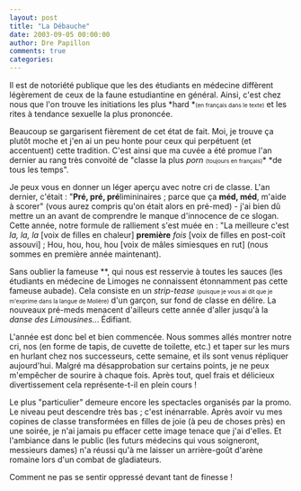 ```yaml
---
layout: post
title: "La Débauche"
date: 2003-09-05 00:00:00
author: Dre Papillon
comments: true
categories: 
---
```



Il est de notoriété publique que les  des étudiants en médecine diffèrent légèrement de ceux de la faune estudiantine en général.  Ainsi, c'est chez nous que l'on trouve les initiations les plus *hard *<FONT size=1>(en français dans le texte)</FONT> et les rites à tendance sexuelle la plus prononcée.

Beaucoup se gargarisent fièrement de cet état de fait.  Moi, je trouve ça plutôt moche et j'en ai un peu honte pour ceux qui perpétuent (et accentuent) cette tradition.  C'est ainsi que ma cuvée a été promue l'an dernier au rang très convoité de "classe la plus *porn* <FONT size=1>(toujours en français)</FONT>* *de tous les temps".

Je peux vous en donner un léger aperçu avec notre cri de classe.  L'an dernier, c'était : "<STRONG>Pré, pré, pré</STRONG>limininaires ; parce que ça <STRONG>méd, méd</STRONG>, m'aide à scorer" (vous aurez compris qu'on était alors en pré-med) - j'ai bien dû mettre un an avant de comprendre le manque d'innocence de ce slogan.  Cette année, notre formule de ralliement s'est muée en : "La meilleure c'est *la, la, la* [voix de filles en chaleur] <STRONG>première</STRONG> *fois* [voix de filles en post-coït assouvi] ; Hou, hou, hou, hou [voix de mâles simiesques en rut] (nous sommes en première année maintenant).

Sans oublier la fameuse **, qui nous est resservie à toutes les sauces (les étudiants en médecine de Limoges ne connaissent étonnamment pas cette fameuse aubade).  Cela consiste en un *strip-tease* <FONT size=1>(puisque je vous ai dit que je m'exprime dans la langue de Molière)</FONT> d'un garçon, sur fond de classe en délire.  La nouveaux pré-meds menacent d'ailleurs cette année d'aller jusqu'à la *danse des Limousines*...  Édifiant.

L'année est donc bel et bien commencée.  Nous sommes allés montrer notre cri, nos  (en forme de tapis, de cuvette de toilette, etc.) et taper sur les murs en hurlant chez nos successeurs, cette semaine, et ils sont venus répliquer aujourd'hui.  Malgré ma désapprobation sur certains points, je ne peux m'empêcher de sourire à chaque fois.  Après tout, quel frais et délicieux divertissement cela représente-t-il en plein cours !

Le plus "particulier" demeure encore les spectacles organisés par la promo.  Le niveau peut descendre très bas ; c'est inénarrable.  Après avoir vu mes copines de classe transformées en filles de joie (à peu de choses près) en une soirée, je n'ai jamais pu effacer cette image tenace que j'ai d'elles.  Et l'ambiance dans le public (les futurs médecins qui vous soigneront, messieurs dames) n'a réussi qu'à me laisser un arrière-goût d'arène romaine lors d'un combat de gladiateurs.

Comment ne pas se sentir oppressé devant tant de finesse !
